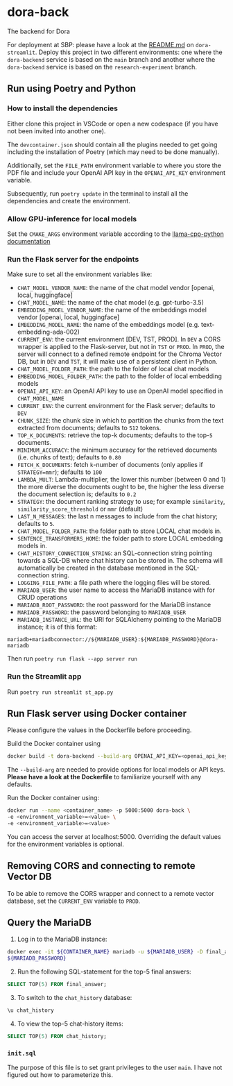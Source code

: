 # dora-back
The backend for Dora

For deployment at SBP: please have a look at the [README.md](https://github.com/Iodine98/dora-streamlit#dora-streamlit) on `dora-streamlit`. Deploy this project in two different environments: one where the `dora-backend` service is based on the `main` branch and another where the `dora-backend` service is based on the `research-experiment` branch.

## Run using Poetry and Python

### How to install the dependencies
Either clone this project in VSCode or open a new codespace (if you have not been invited into another one).

The `devcontainer.json` should contain all the plugins needed to get going including the installation of Poetry (which may need to be done manually).

Additionally, set the `FILE_PATH` environment variable to where you store the PDF file and include your OpenAI API key in the `OPENAI_API_KEY` environment variable.

Subsequently, run `poetry update` in the terminal to install all the dependencies and create the environment. 

### Allow GPU-inference for local models

Set the `CMAKE_ARGS` environment variable according to the [llama-cpp-python documentation](https://pypi.org/project/llama-cpp-python)

### Run the Flask server for the endpoints

Make sure to set all the environment variables like:

- `CHAT_MODEL_VENDOR_NAME`: the name of the chat model vendor [openai, local, huggingface]
- `CHAT_MODEL_NAME`: the name of the chat model (e.g. gpt-turbo-3.5)
- `EMBEDDING_MODEL_VENDOR_NAME`: the name of the embeddings model vendor [openai, local, huggingface]
- `EMBEDDING_MODEL_NAME`: the name of the embeddings model (e.g. text-embedding-ada-002)
- `CURRENT_ENV`: the current environment [DEV, TST, PROD]. In `DEV` a CORS wrapper is applied to the Flask-server, but not in `TST` or `PROD`. In `PROD`, the server will connect to a defined remote endpoint for the Chroma Vector DB, but in `DEV` and `TST`, it will make use of a persistent client in Python.
- `CHAT_MODEL_FOLDER_PATH`: the path to the folder of local chat models
- `EMBEDDING_MODEL_FOLDER_PATH`: the path to the folder of local embedding models
- `OPENAI_API_KEY`: an OpenAI API key to use an OpenAI model specified in `CHAT_MODEL_NAME`
- `CURRENT_ENV`: the current environment for the Flask server; defaults to `DEV`
- `CHUNK_SIZE`: the chunk size in which to partition the chunks from the text extracted from documents; defaults to `512` tokens.
- `TOP_K_DOCUMENTS`: retrieve the top-k documents; defaults to the top-`5` documents.
- `MINIMUM_ACCURACY`: the minimum accuracy for the retrieved documents (i.e. chunks of text); defaults to `0.80`
- `FETCH_K_DOCUMENTS`: fetch `k`-number of documents (only applies if `STRATEGY=mmr`); defaults to `100`
- `LAMBDA_MULT`: Lambda-multiplier, the lower this number (between 0 and 1) the more diverse the documents ought to be, the higher the less diverse the document selection is; defaults to `0.2`
- `STRATEGY`: the document ranking strategy to use; for example `similarity`, `similarity_score_threshold` or `mmr` (default)
- `LAST_N_MESSAGES`: the last n messages to include from the chat history; defaults to `5`.
- `CHAT_MODEL_FOLDER_PATH`: the folder path to store LOCAL chat models in.
- `SENTENCE_TRANSFORMERS_HOME`: the folder path to store LOCAL embedding models in.
- `CHAT_HISTORY_CONNECTION_STRING`: an SQL-connection string pointing towards a SQL-DB where chat history can be stored in. The schema will automatically be created in the database mentioned in the SQL-connection string.
- `LOGGING_FILE_PATH`: a file path where the logging files will be stored.
- `MARIADB_USER`: the user name to access the MariaDB instance with for CRUD operations
- `MARIADB_ROOT_PASSWORD`: the root password for the MariaDB instance
- `MARIADB_PASSWORD`: the password belonging to `MARIADB_USER`
- `MARIADB_INSTANCE_URL`: the URI for SQLAlchemy pointing to the MariaDB instance; it is of this format:
```uri
mariadb+mariadbconnector://${MARIADB_USER}:${MARIADB_PASSWORD}@dora-mariadb
```
Then run `poetry run flask --app server run`

### Run the Streamlit app

Run `poetry run streamlit st_app.py` 

## Run Flask server using Docker container

Please configure the values in the Dockerfile before proceeding.

Build the Docker container using 
```bash
docker build -t dora-backend --build-arg OPENAI_API_KEY=<openai_api_key> .
```
The `--build-arg` are needed to provide options for local models or API keys. **Please have a look at the Dockerfile** to familiarize yourself with any defaults.

Run the Docker container using:
```bash
docker run --name <container_name> -p 5000:5000 dora-back \
-e <environment_variable>=<value> \
-e <environment_variable>=<value>
```
You can access the server at localhost:5000.
Overriding the default values for the environment variables is optional.

## Removing CORS and connecting to remote Vector DB
To be able to remove the CORS wrapper and connect to a remote vector database, set the `CURRENT_ENV` variable to `PROD`.

## Query the MariaDB 
1. Log in to the MariaDB instance:
```bash
docker exec -it ${CONTAINER_NAME} mariadb -u ${MARIADB_USER} -D final_answer -p \
${MARIADB_PASSWORD}
```
2. Run the following SQL-statement for the top-5 final answers:
```sql
SELECT TOP(5) FROM final_answer;
```

3. To switch to the `chat_history` database:
```bash
\u chat_history
```

4. To view the top-5 chat-history items:
```sql
SELECT TOP(5) FROM chat_history;
```

### `init.sql`
The purpose of this file is to set grant privileges to the user `main`. I have not figured out how to parameterize this.